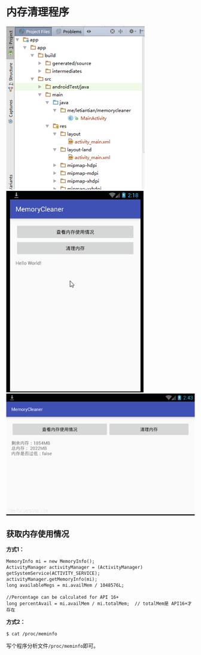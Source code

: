 # 内存清理程序

![](./pto-structure.png)
![](./demo.gif)
![](./layout-land.png)


## 获取内存使用情况

**方式1：**
```
MemoryInfo mi = new MemoryInfo();
ActivityManager activityManager = (ActivityManager) getSystemService(ACTIVITY_SERVICE);
activityManager.getMemoryInfo(mi);
long availableMegs = mi.availMem / 1048576L;

//Percentage can be calculated for API 16+
long percentAvail = mi.availMem / mi.totalMem;  // totalMem是 API16+才存在
```

**方式2：**

```
$ cat /proc/meminfo
```

写个程序分析文件`/proc/meminfo`即可。

